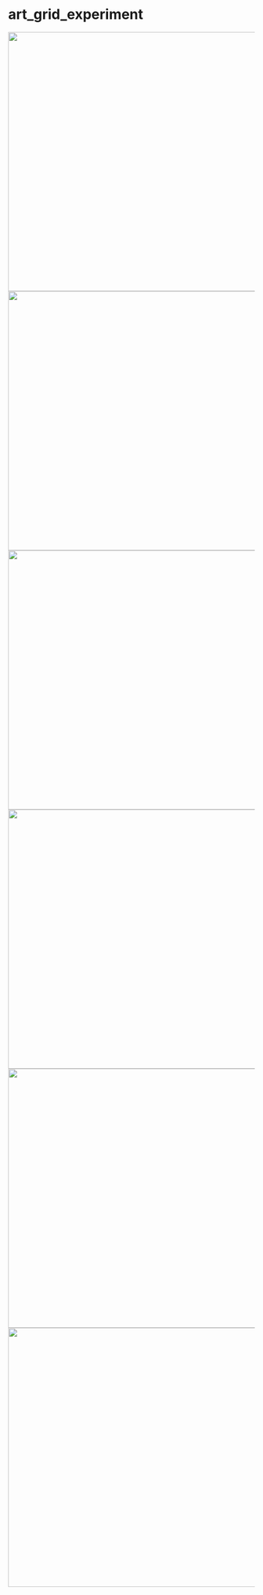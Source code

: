 # art_grid_experiment

<img src="https://github.com/javogel/art_grid_experiment/blob/master/media/1.png" width="528">
<img src="https://github.com/javogel/art_grid_experiment/blob/master/media/2.png" width="528">
<img src="https://github.com/javogel/art_grid_experiment/blob/master/media/3.png" width="528">
<img src="https://github.com/javogel/art_grid_experiment/blob/master/media/4.png" width="528">
<img src="https://github.com/javogel/art_grid_experiment/blob/master/media/5.png" width="528">
<img src="https://github.com/javogel/art_grid_experiment/blob/master/media/6.png" width="528">